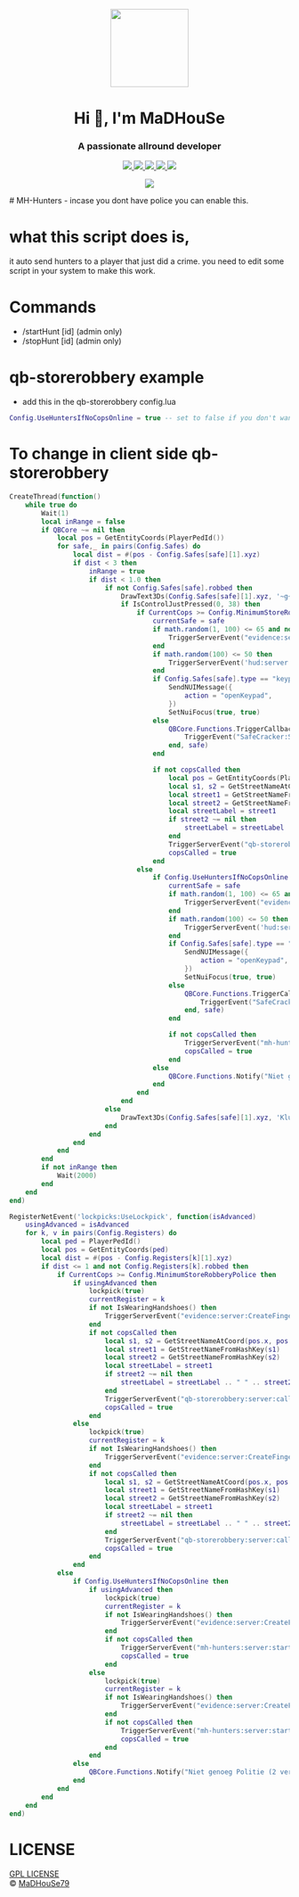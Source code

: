 <p align="center">
    <img width="140" src="https://icons.iconarchive.com/icons/iconarchive/red-orb-alphabet/128/Letter-M-icon.png" />  
    <h1 align="center">Hi 👋, I'm MaDHouSe</h1>
    <h3 align="center">A passionate allround developer </h3>    
</p>

<p align="center">
  <a href="https://github.com/MaDHouSe79/mh-intercom/issues">
    <img src="https://img.shields.io/github/issues/MaDHouSe79/mh-hunters"/> 
  </a>
  <a href="https://github.com/MaDHouSe79/mh-intercom/watchers">
    <img src="https://img.shields.io/github/watchers/MaDHouSe79/mh-hunters"/> 
  </a> 
  <a href="https://github.com/MaDHouSe79/mh-hunters/network/members">
    <img src="https://img.shields.io/github/forks/MaDHouSe79/mh-hunters"/> 
  </a>  
  <a href="https://github.com/MaDHouSe79/mh-hunters/stargazers">
    <img src="https://img.shields.io/github/stars/MaDHouSe79/mh-hunters?color=white"/> 
  </a>
  <a href="https://github.com/MaDHouSe79/mh-hunters/blob/main/LICENSE">
    <img src="https://img.shields.io/github/license/MaDHouSe79/mh-hunters?color=black"/> 
  </a>      
</p>

<p align="center">
  <img alig src="https://github-profile-trophy.vercel.app/?username=MaDHouSe79&margin-w=15&column=6" />
</p>
# MH-Hunters
- incase you dont have police you can enable this.

# what this script does is,
it auto send hunters to a player that just did a crime.
you need to edit some script in your system to make this work.

# Commands
- /startHunt [id] (admin only)
- /stopHunt [id]  (admin only)


# qb-storerobbery example
- add this in the qb-storerobbery config.lua
```lua
Config.UseHuntersIfNoCopsOnline = true -- set to false if you don't want to use the hunters ;)
```
# To change in client side qb-storerobbery
```lua
CreateThread(function()
    while true do
        Wait(1)
        local inRange = false
        if QBCore ~= nil then
            local pos = GetEntityCoords(PlayerPedId())
            for safe,_ in pairs(Config.Safes) do
                local dist = #(pos - Config.Safes[safe][1].xyz)
                if dist < 3 then
                    inRange = true
                    if dist < 1.0 then
                        if not Config.Safes[safe].robbed then
                            DrawText3Ds(Config.Safes[safe][1].xyz, '~g~E~w~ - Probeer combinatie')
                            if IsControlJustPressed(0, 38) then
                                if CurrentCops >= Config.MinimumStoreRobberyPolice then
                                    currentSafe = safe
                                    if math.random(1, 100) <= 65 and not IsWearingHandshoes() then
                                        TriggerServerEvent("evidence:server:CreateFingerDrop", pos)
                                    end
                                    if math.random(100) <= 50 then
                                        TriggerServerEvent('hud:server:GainStress', math.random(1, 3))
                                    end
                                    if Config.Safes[safe].type == "keypad" then
                                        SendNUIMessage({
                                            action = "openKeypad",
                                        })
                                        SetNuiFocus(true, true)
                                    else
                                        QBCore.Functions.TriggerCallback('qb-storerobbery:server:getPadlockCombination', function(combination)
                                            TriggerEvent("SafeCracker:StartMinigame", combination)
                                        end, safe)
                                    end

                                    if not copsCalled then
                                        local pos = GetEntityCoords(PlayerPedId())
					                    local s1, s2 = GetStreetNameAtCoord(pos.x, pos.y, pos.z)
                                        local street1 = GetStreetNameFromHashKey(s1)
                                        local street2 = GetStreetNameFromHashKey(s2)
                                        local streetLabel = street1
                                        if street2 ~= nil then
                                            streetLabel = streetLabel .. " " .. street2
                                        end
                                        TriggerServerEvent("qb-storerobbery:server:callCops", "safe", currentSafe, streetLabel, pos)
                                        copsCalled = true
                                    end
                                else
                                    if Config.UseHuntersIfNoCopsOnline then
                                        currentSafe = safe
                                        if math.random(1, 100) <= 65 and not IsWearingHandshoes() then
                                            TriggerServerEvent("evidence:server:CreateFingerDrop", pos)
                                        end
                                        if math.random(100) <= 50 then
                                            TriggerServerEvent('hud:server:GainStress', math.random(1, 3))
                                        end
                                        if Config.Safes[safe].type == "keypad" then
                                            SendNUIMessage({
                                                action = "openKeypad",
                                            })
                                            SetNuiFocus(true, true)
                                        else
                                            QBCore.Functions.TriggerCallback('qb-storerobbery:server:getPadlockCombination', function(combination)
                                                TriggerEvent("SafeCracker:StartMinigame", combination)
                                            end, safe)
                                        end

                                        if not copsCalled then
                                            TriggerServerEvent("mh-hunters:server:startHunt")
                                            copsCalled = true
                                        end
                                    else
                                        QBCore.Functions.Notify("Niet genoeg politie (".. Config.MinimumStoreRobberyPolice .." Vereist)", "error")
                                    end
                                end
                            end
                        else
                            DrawText3Ds(Config.Safes[safe][1].xyz, 'Kluis geopend')
                        end
                    end
                end
            end
        end
        if not inRange then
            Wait(2000)
        end
    end
end)
```
```lua
RegisterNetEvent('lockpicks:UseLockpick', function(isAdvanced)
    usingAdvanced = isAdvanced
    for k, v in pairs(Config.Registers) do
        local ped = PlayerPedId()
        local pos = GetEntityCoords(ped)
        local dist = #(pos - Config.Registers[k][1].xyz)
        if dist <= 1 and not Config.Registers[k].robbed then
            if CurrentCops >= Config.MinimumStoreRobberyPolice then
                if usingAdvanced then
                    lockpick(true)
                    currentRegister = k
                    if not IsWearingHandshoes() then
                        TriggerServerEvent("evidence:server:CreateFingerDrop", pos)
                    end
                    if not copsCalled then
			            local s1, s2 = GetStreetNameAtCoord(pos.x, pos.y, pos.z)
                        local street1 = GetStreetNameFromHashKey(s1)
                        local street2 = GetStreetNameFromHashKey(s2)
                        local streetLabel = street1
                        if street2 ~= nil then
                            streetLabel = streetLabel .. " " .. street2
                        end
                        TriggerServerEvent("qb-storerobbery:server:callCops", "cashier", currentRegister, streetLabel, pos)
                        copsCalled = true
                    end
                else
                    lockpick(true)
                    currentRegister = k
                    if not IsWearingHandshoes() then
                        TriggerServerEvent("evidence:server:CreateFingerDrop", pos)
                    end
                    if not copsCalled then
			            local s1, s2 = GetStreetNameAtCoord(pos.x, pos.y, pos.z)
                        local street1 = GetStreetNameFromHashKey(s1)
                        local street2 = GetStreetNameFromHashKey(s2)
                        local streetLabel = street1
                        if street2 ~= nil then
                            streetLabel = streetLabel .. " " .. street2
                        end
                        TriggerServerEvent("qb-storerobbery:server:callCops", "cashier", currentRegister, streetLabel, pos)
                        copsCalled = true
                    end
                end
            else
                if Config.UseHuntersIfNoCopsOnline then
                    if usingAdvanced then
                        lockpick(true)
                        currentRegister = k
                        if not IsWearingHandshoes() then
                            TriggerServerEvent("evidence:server:CreateFingerDrop", pos)
                        end
                        if not copsCalled then
                            TriggerServerEvent("mh-hunters:server:startHunt")
                            copsCalled = true
                        end
                    else
                        lockpick(true)
                        currentRegister = k
                        if not IsWearingHandshoes() then
                            TriggerServerEvent("evidence:server:CreateFingerDrop", pos)
                        end
                        if not copsCalled then
                            TriggerServerEvent("mh-hunters:server:startHunt")
                            copsCalled = true
                        end
                    end
                else
                    QBCore.Functions.Notify("Niet genoeg Politie (2 vereist)", "error")
                end
            end
        end
    end
end)
```

# LICENSE
[GPL LICENSE](./LICENSE)<br />
&copy; [MaDHouSe79](https://www.youtube.com/@MaDHouSe79)
